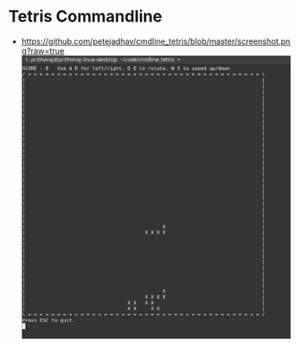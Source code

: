 # Tetris Commandline
* https://github.com/petejadhav/cmdline_tetris/blob/master/screenshot.png?raw=true
![screenshot](screenshot.png)
